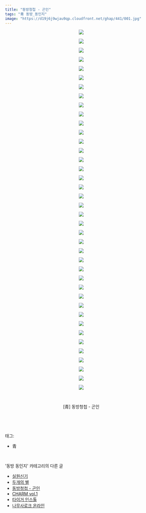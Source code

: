 ```yaml
---
title: "동방청첩 - 곤인"
tags: "青 동방_동인지"
image: "https://d19j6j9wjau9qp.cloudfront.net/ghap/441/001.jpg"
---
```

<div class="article">
<p style="text-align: center; clear: none; float: none;"><img src="{{ site.imgserver8 }}/ghap/441/001.jpg"/></p>
<p style="text-align: center; clear: none; float: none;"><img src="{{ site.imgserver8 }}/ghap/441/002.jpg"/></p>
<p style="text-align: center; clear: none; float: none;"><img src="{{ site.imgserver8 }}/ghap/441/003.jpg"/></p>
<p style="text-align: center; clear: none; float: none;"><img src="{{ site.imgserver8 }}/ghap/441/004.jpg"/></p>
<p style="text-align: center; clear: none; float: none;"><img src="{{ site.imgserver8 }}/ghap/441/005.jpg"/></p>
<p style="text-align: center; clear: none; float: none;"><img src="{{ site.imgserver8 }}/ghap/441/006.jpg"/></p>
<p style="text-align: center; clear: none; float: none;"><img src="{{ site.imgserver8 }}/ghap/441/007.jpg"/></p>
<p style="text-align: center; clear: none; float: none;"><img src="{{ site.imgserver8 }}/ghap/441/008.jpg"/></p>
<p style="text-align: center; clear: none; float: none;"><img src="{{ site.imgserver8 }}/ghap/441/009.jpg"/></p>
<p style="text-align: center; clear: none; float: none;"><img src="{{ site.imgserver8 }}/ghap/441/010.jpg"/></p>
<p style="text-align: center; clear: none; float: none;"><img src="{{ site.imgserver8 }}/ghap/441/011.jpg"/></p>
<p style="text-align: center; clear: none; float: none;"><img src="{{ site.imgserver8 }}/ghap/441/012.jpg"/></p>
<p style="text-align: center; clear: none; float: none;"><img src="{{ site.imgserver8 }}/ghap/441/013.jpg"/></p>
<p style="text-align: center; clear: none; float: none;"><img src="{{ site.imgserver8 }}/ghap/441/014.jpg"/></p>
<p style="text-align: center; clear: none; float: none;"><img src="{{ site.imgserver8 }}/ghap/441/015.jpg"/></p>
<p style="text-align: center; clear: none; float: none;"><img src="{{ site.imgserver8 }}/ghap/441/016.jpg"/></p>
<p style="text-align: center; clear: none; float: none;"><img src="{{ site.imgserver8 }}/ghap/441/017.jpg"/></p>
<p style="text-align: center; clear: none; float: none;"><img src="{{ site.imgserver8 }}/ghap/441/018.jpg"/></p>
<p style="text-align: center; clear: none; float: none;"><img src="{{ site.imgserver8 }}/ghap/441/019.jpg"/></p>
<p style="text-align: center; clear: none; float: none;"><img src="{{ site.imgserver8 }}/ghap/441/020.jpg"/></p>
<p style="text-align: center; clear: none; float: none;"><img src="{{ site.imgserver8 }}/ghap/441/021.jpg"/></p>
<p style="text-align: center; clear: none; float: none;"><img src="{{ site.imgserver8 }}/ghap/441/022.jpg"/></p>
<p style="text-align: center; clear: none; float: none;"><img src="{{ site.imgserver8 }}/ghap/441/023.jpg"/></p>
<p style="text-align: center; clear: none; float: none;"><img src="{{ site.imgserver8 }}/ghap/441/024.jpg"/></p>
<p style="text-align: center; clear: none; float: none;"><img src="{{ site.imgserver8 }}/ghap/441/025.jpg"/></p>
<p style="text-align: center; clear: none; float: none;"><img src="{{ site.imgserver8 }}/ghap/441/026.jpg"/></p>
<p style="text-align: center; clear: none; float: none;"><img src="{{ site.imgserver8 }}/ghap/441/027.jpg"/></p>
<p style="text-align: center; clear: none; float: none;"><img src="{{ site.imgserver8 }}/ghap/441/028.jpg"/></p>
<p style="text-align: center; clear: none; float: none;"><img src="{{ site.imgserver8 }}/ghap/441/029.jpg"/></p>
<p style="text-align: center; clear: none; float: none;"><img src="{{ site.imgserver8 }}/ghap/441/030.jpg"/></p>
<p style="text-align: center; clear: none; float: none;"><img src="{{ site.imgserver8 }}/ghap/441/031.jpg"/></p>
<p style="text-align: center; clear: none; float: none;"><img src="{{ site.imgserver8 }}/ghap/441/032.jpg"/></p>
<p style="text-align: center; clear: none; float: none;"><img src="{{ site.imgserver8 }}/ghap/441/033.jpg"/></p>
<p style="text-align: center; clear: none; float: none;"><img src="{{ site.imgserver8 }}/ghap/441/034.jpg"/></p>
<p style="text-align: center; clear: none; float: none;"><img src="{{ site.imgserver8 }}/ghap/441/035.jpg"/></p>
<p style="text-align: center; clear: none; float: none;"><img src="{{ site.imgserver8 }}/ghap/441/036.jpg"/></p>
<p style="text-align: center; clear: none; float: none;"><img src="{{ site.imgserver8 }}/ghap/441/037.jpg"/></p>
<p style="text-align: center; clear: none; float: none;"><img src="{{ site.imgserver8 }}/ghap/441/038.jpg"/></p>
<p style="text-align: center; clear: none; float: none;"><img src="{{ site.imgserver8 }}/ghap/441/039.jpg"/></p>
<p style="text-align: center; clear: none; float: none;"><img src="{{ site.imgserver8 }}/ghap/441/040.jpg"/></p>
<p style="text-align: center; clear: none; float: none;"><br/></p>
<p style="text-align: center; clear: none; float: none;">[青] 동방청첩 - 곤인</p>
<p><br/></p>
</div><br/>
<div class="tagTrail">
<p>태그: </p>
<ul>
<li>青</li>
</ul>
</div><br/>
<div class="another">
<p>'동방 동인지' 카테고리의 다른 글</p>
<ul>
<li><a href="/ghap_443">실원신기</a></li>
<li><a href="/ghap_442">두개의 별</a></li>
<li><a href="/ghap_441">동방청첩 - 곤인</a></li>
<li><a href="/ghap_440">CHARM vol.1</a></li>
<li><a href="/ghap_439">타이거 인스톨</a></li>
<li><a href="/ghap_438">나무사로크 온라인</a></li>
</ul>
</div><br/>
<div class="cb_module cb_fluid">
<div class="cb_wrt cb_profile">
</div><!-- commentList close -->
</div><br/>
